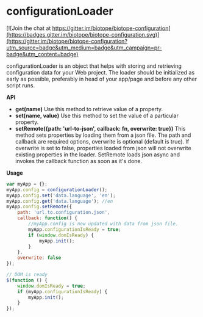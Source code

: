 # configurationLoader

[![Join the chat at https://gitter.im/biotope/biotope-configuration](https://badges.gitter.im/biotope/biotope-configuration.svg)](https://gitter.im/biotope/biotope-configuration?utm_source=badge&utm_medium=badge&utm_campaign=pr-badge&utm_content=badge)

configurationLoader is an object that helps with storing and retrieving configuration data for your Web project. The loader should be initialized as early as possible, preferably in head of your app/page and before any other script runs.

**API**

- **get(name)** Use this method to retrieve value of a property.
- **set(name, value)** Use this method to set the value of a particular property.
- **setRemote({path: 'url-to-json', callback: fn, overwrite: true})** This method sets properties by loading them from a json file. The path and callback are required options, overwrite is optional (default is true). If overwrite is set to false, properties loaded from json will not overwrite existing properties in the loader. SetRemote loads json async and invokes the callback function as soon as it's done.

**Usage**
```javascript
var myApp = {};
myApp.config = configurationLoader();
myApp.config.set('data.language', 'en');
myApp.config.get('data.language'); //en
myApp.config.setRemote({
	path: 'url.to.configuration.json',
	callback: function() {
		//myApp.config is now updated with data from json file.
		myApp.configurationIsReady = true;
		if (window.domIsReady) {
			myApp.init();
		}
	},
	overwrite: false
});

// DOM is ready
$(function () {
	window.domIsReady = true;
	if (myApp.configurationIsReady) {
		myApp.init();
	}
});
```
